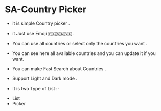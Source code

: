#  SA-Country Picker

- it is simple Country picker .

- it Just use Emoji 🇪🇬🇸🇦🇸🇩 .

- You can use all countries or select only the countries you want .

- You can see here all available countries and you can update it if you want.

- You can make Fast Search about Countries .

- Support Light and Dark mode .


 * It is two Type of List :-

- List  
- Picker 


